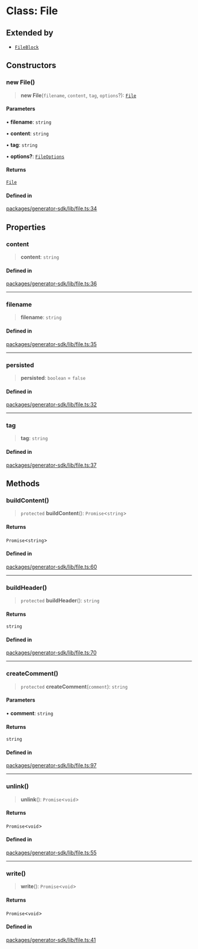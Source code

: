 # Class: File

## Extended by

- [`FileBlock`](FileBlock.md)

## Constructors

### new File()

> **new File**(`filename`, `content`, `tag`, `options`?): [`File`](File.md)

#### Parameters

• **filename**: `string`

• **content**: `string`

• **tag**: `string`

• **options?**: [`FileOptions`](../interfaces/FileOptions.md)

#### Returns

[`File`](File.md)

#### Defined in

[packages/generator-sdk/lib/file.ts:34](https://github.com/andreisergiu98/baeta/blob/4c16a2c8fa14b6d48e42b6a2c2893542bd64b987/packages/generator-sdk/lib/file.ts#L34)

## Properties

### content

> **content**: `string`

#### Defined in

[packages/generator-sdk/lib/file.ts:36](https://github.com/andreisergiu98/baeta/blob/4c16a2c8fa14b6d48e42b6a2c2893542bd64b987/packages/generator-sdk/lib/file.ts#L36)

***

### filename

> **filename**: `string`

#### Defined in

[packages/generator-sdk/lib/file.ts:35](https://github.com/andreisergiu98/baeta/blob/4c16a2c8fa14b6d48e42b6a2c2893542bd64b987/packages/generator-sdk/lib/file.ts#L35)

***

### persisted

> **persisted**: `boolean` = `false`

#### Defined in

[packages/generator-sdk/lib/file.ts:32](https://github.com/andreisergiu98/baeta/blob/4c16a2c8fa14b6d48e42b6a2c2893542bd64b987/packages/generator-sdk/lib/file.ts#L32)

***

### tag

> **tag**: `string`

#### Defined in

[packages/generator-sdk/lib/file.ts:37](https://github.com/andreisergiu98/baeta/blob/4c16a2c8fa14b6d48e42b6a2c2893542bd64b987/packages/generator-sdk/lib/file.ts#L37)

## Methods

### buildContent()

> `protected` **buildContent**(): `Promise`\<`string`\>

#### Returns

`Promise`\<`string`\>

#### Defined in

[packages/generator-sdk/lib/file.ts:60](https://github.com/andreisergiu98/baeta/blob/4c16a2c8fa14b6d48e42b6a2c2893542bd64b987/packages/generator-sdk/lib/file.ts#L60)

***

### buildHeader()

> `protected` **buildHeader**(): `string`

#### Returns

`string`

#### Defined in

[packages/generator-sdk/lib/file.ts:70](https://github.com/andreisergiu98/baeta/blob/4c16a2c8fa14b6d48e42b6a2c2893542bd64b987/packages/generator-sdk/lib/file.ts#L70)

***

### createComment()

> `protected` **createComment**(`comment`): `string`

#### Parameters

• **comment**: `string`

#### Returns

`string`

#### Defined in

[packages/generator-sdk/lib/file.ts:97](https://github.com/andreisergiu98/baeta/blob/4c16a2c8fa14b6d48e42b6a2c2893542bd64b987/packages/generator-sdk/lib/file.ts#L97)

***

### unlink()

> **unlink**(): `Promise`\<`void`\>

#### Returns

`Promise`\<`void`\>

#### Defined in

[packages/generator-sdk/lib/file.ts:55](https://github.com/andreisergiu98/baeta/blob/4c16a2c8fa14b6d48e42b6a2c2893542bd64b987/packages/generator-sdk/lib/file.ts#L55)

***

### write()

> **write**(): `Promise`\<`void`\>

#### Returns

`Promise`\<`void`\>

#### Defined in

[packages/generator-sdk/lib/file.ts:41](https://github.com/andreisergiu98/baeta/blob/4c16a2c8fa14b6d48e42b6a2c2893542bd64b987/packages/generator-sdk/lib/file.ts#L41)
